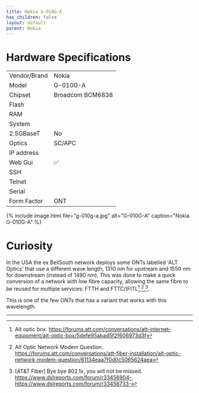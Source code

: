 ```yaml
---
title: Nokia G-010G-A
has_children: false
layout: default
parent: Nokia
---
```


# Hardware Specifications

|                |                  |
| -------------- | ---------------- |
| Vendor/Brand   | Nokia            |
| Model          | G-010G-A         |
| Chipset        | Broadcom BCM6838 |
| Flash          |                  |
| RAM            |                  |
| System         |                  |
| 2.5GBaseT      | No               |
| Optics         | SC/APC           |
| IP address     |                  |
| Web Gui        | ✅               |
| SSH            |                  |
| Telnet         |                  |
| Serial         |                  |
| Form Factor    | ONT              |


{% include image.html file="g-010g-a.jpg"  alt="G-010G-A" caption="Nokia G-010G-A" %}

# Curiosity

In the USA the ex BellSouth network deploys some ONTs labelled 'ALT Optics' that use a different wave length, 1310 nm for upstream and 1550 nm for downstream (instead of 1490 nm).
This was done to make a quick conversion of a network with low fibre capacity, allowing the same fibre to be reused for multiple services: FTTH and FTTC/IFITL[^att_alt_optics_1],[^att_alt_optics_2],[^att_alt_optics_3].

This is one of the few ONTs that has a variant that works with this wavelength. 

<hr>

[^att_alt_optics_1]: Alt optic box. https://forums.att.com/conversations/att-internet-equipment/alt-optic-box/5defe95abad5f2f606973d3f
[^att_alt_optics_2]: Alt Optic Network Modem Question. https://forums.att.com/conversations/att-fiber-installation/alt-optic-network-modem-question/61134eaa7f0d0c5065624aea
[^att_alt_optics_3]: [AT&T Fiber] Bye bye 802.1x, you will not be missed. https://www.dslreports.com/forum/r33456904-, https://www.dslreports.com/forum/r33458733-
